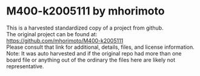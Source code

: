 
# M400-k2005111 by mhorimoto  
This is a harvested standardized copy of a project from github.  
The original project can be found at:  
https://github.com/mhorimoto/M400-k2005111  
Please consult that link for additional, details, files, and license information.  
Note: It was auto harvested and if the original repo had more than one board file or anything out of the ordinary the files here are likely not representative.  
    